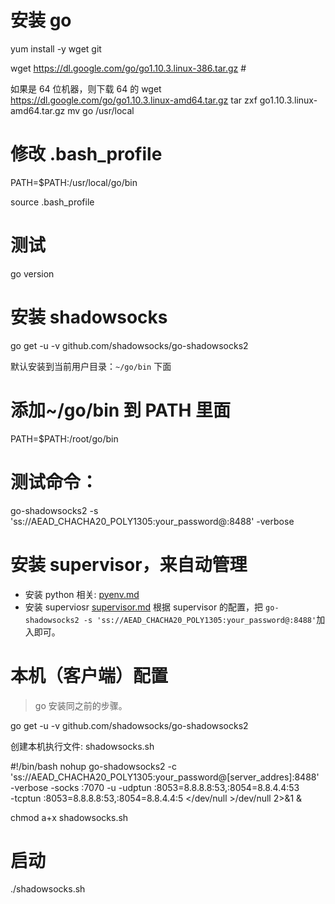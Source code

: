 # 安装 go

yum install -y wget git

wget https://dl.google.com/go/go1.10.3.linux-386.tar.gz #

如果是 64 位机器，则下载 64 的
wget https://dl.google.com/go/go1.10.3.linux-amd64.tar.gz
tar zxf go1.10.3.linux-amd64.tar.gz
mv go /usr/local

# 修改 .bash_profile

PATH=$PATH:/usr/local/go/bin

source .bash_profile

# 测试

go version

# 安装 shadowsocks

go get -u -v github.com/shadowsocks/go-shadowsocks2

默认安装到当前用户目录：`~/go/bin` 下面

# 添加~/go/bin 到 PATH 里面

PATH=$PATH:/root/go/bin

# 测试命令：

go-shadowsocks2 -s 'ss://AEAD_CHACHA20_POLY1305:your_password@:8488' -verbose

# 安装 supervisor，来自动管理

-   安装 python 相关: [pyenv.md](../python/pyenv.md)
-   安装 superviosr [supervisor.md](../supervisor/supervisor.md)
    根据 supervisor 的配置，把 `go-shadowsocks2 -s 'ss://AEAD_CHACHA20_POLY1305:your_password@:8488'`加入即可。

# 本机（客户端）配置

> go 安装同之前的步骤。

go get -u -v github.com/shadowsocks/go-shadowsocks2

创建本机执行文件: shadowsocks.sh

#!/bin/bash
nohup go-shadowsocks2 -c 'ss://AEAD_CHACHA20_POLY1305:your_password@[server_addres]:8488' \
 -verbose -socks :7070 -u -udptun :8053=8.8.8.8:53,:8054=8.8.4.4:53 \
 -tcptun :8053=8.8.8.8:53,:8054=8.8.4.4:5 </dev/null >/dev/null 2>&1 &

chmod a+x shadowsocks.sh

# 启动

./shadowsocks.sh

